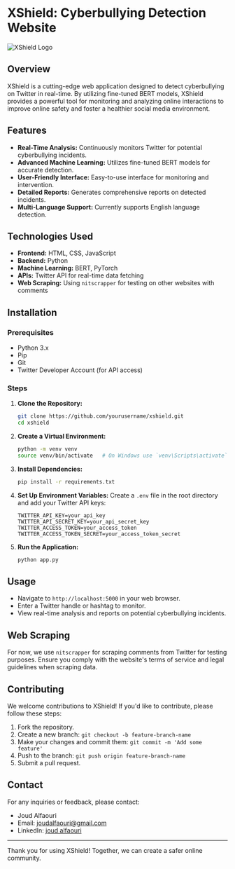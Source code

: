 # XShield: Cyberbullying Detection Website

![XShield Logo](link-to-your-logo)

## Overview

XShield is a cutting-edge web application designed to detect cyberbullying on Twitter in real-time. By utilizing fine-tuned BERT models, XShield provides a powerful tool for monitoring and analyzing online interactions to improve online safety and foster a healthier social media environment.

## Features

- **Real-Time Analysis:** Continuously monitors Twitter for potential cyberbullying incidents.
- **Advanced Machine Learning:** Utilizes fine-tuned BERT models for accurate detection.
- **User-Friendly Interface:** Easy-to-use interface for monitoring and intervention.
- **Detailed Reports:** Generates comprehensive reports on detected incidents.
- **Multi-Language Support:** Currently supports English language detection.

## Technologies Used

- **Frontend:** HTML, CSS, JavaScript
- **Backend:** Python
- **Machine Learning:** BERT, PyTorch
- **APIs:** Twitter API for real-time data fetching
- **Web Scraping:** Using `nitscrapper` for testing on other websites with comments

## Installation

### Prerequisites

- Python 3.x
- Pip
- Git
- Twitter Developer Account (for API access)

### Steps

1. **Clone the Repository:**
    ```sh
    git clone https://github.com/yourusername/xshield.git
    cd xshield
    ```

2. **Create a Virtual Environment:**
    ```sh
    python -m venv venv
    source venv/bin/activate   # On Windows use `venv\Scripts\activate`
    ```

3. **Install Dependencies:**
    ```sh
    pip install -r requirements.txt
    ```

4. **Set Up Environment Variables:**
    Create a `.env` file in the root directory and add your Twitter API keys:
    ```env
    TWITTER_API_KEY=your_api_key
    TWITTER_API_SECRET_KEY=your_api_secret_key
    TWITTER_ACCESS_TOKEN=your_access_token
    TWITTER_ACCESS_TOKEN_SECRET=your_access_token_secret
    ```

5. **Run the Application:**
    ```sh
    python app.py
    ```

## Usage

- Navigate to `http://localhost:5000` in your web browser.
- Enter a Twitter handle or hashtag to monitor.
- View real-time analysis and reports on potential cyberbullying incidents.

## Web Scraping

For now, we use `nitscrapper` for scraping comments from Twitter for testing purposes. Ensure you comply with the website's terms of service and legal guidelines when scraping data.

## Contributing

We welcome contributions to XShield! If you'd like to contribute, please follow these steps:

1. Fork the repository.
2. Create a new branch: `git checkout -b feature-branch-name`
3. Make your changes and commit them: `git commit -m 'Add some feature'`
4. Push to the branch: `git push origin feature-branch-name`
5. Submit a pull request.



## Contact

For any inquiries or feedback, please contact:

- Joud Alfaouri
- Email: [joudalfaouri@gmail.com](mailto:joudalfaouri@gmail.com)
- LinkedIn: [joud alfaouri](https://www.linkedin.com/in/joudalfaouri)

---

Thank you for using XShield! Together, we can create a safer online community.
